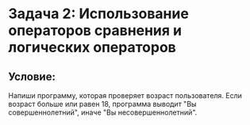 # Задача 2: Использование операторов сравнения и логических операторов
## Условие:
Напиши программу, которая проверяет возраст пользователя. Если возраст больше или равен 18, программа выводит "Вы совершеннолетний", иначе "Вы несовершеннолетний".
